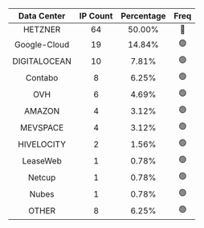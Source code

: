 | Data Center | IP Count | Percentage | Freq |
|:------------:|:--------:|:-----------:|:-----:|
| HETZNER | 64 | 50.00% | 🔴 |
| Google-Cloud | 19 | 14.84% | 🟢 |
| DIGITALOCEAN | 10 | 7.81% | 🟢 |
| Contabo | 8 | 6.25% | 🟢 |
| OVH | 6 | 4.69% | 🟢 |
| AMAZON | 4 | 3.12% | 🟢 |
| MEVSPACE | 4 | 3.12% | 🟢 |
| HIVELOCITY | 2 | 1.56% | 🟢 |
| LeaseWeb | 1 | 0.78% | 🟢 |
| Netcup | 1 | 0.78% | 🟢 |
| Nubes | 1 | 0.78% | 🟢 |
| OTHER | 8 | 6.25% | 🟢 |